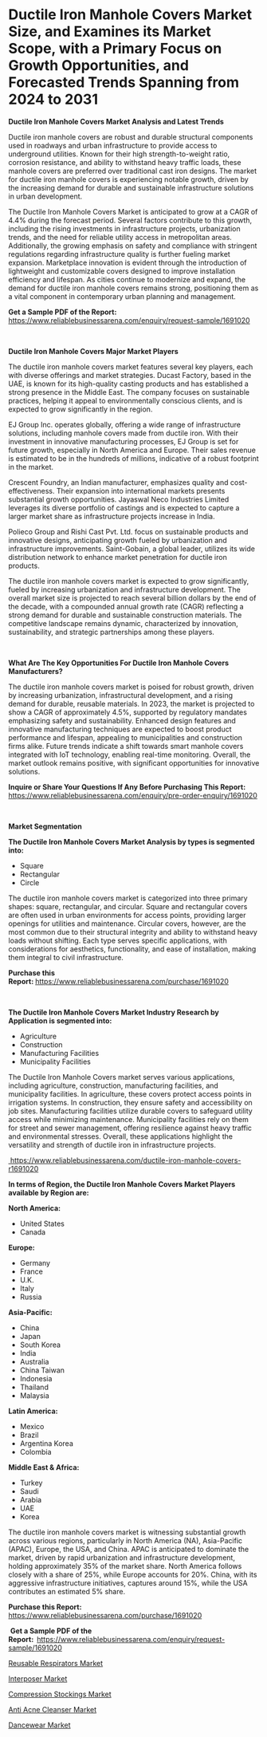 <p><h1>Ductile Iron Manhole Covers Market Size, and Examines its Market Scope, with a Primary Focus on Growth Opportunities, and Forecasted Trends Spanning from 2024 to 2031</h1></p><p><strong>Ductile Iron Manhole Covers Market Analysis and Latest Trends</strong></p>
<p><p>Ductile iron manhole covers are robust and durable structural components used in roadways and urban infrastructure to provide access to underground utilities. Known for their high strength-to-weight ratio, corrosion resistance, and ability to withstand heavy traffic loads, these manhole covers are preferred over traditional cast iron designs. The market for ductile iron manhole covers is experiencing notable growth, driven by the increasing demand for durable and sustainable infrastructure solutions in urban development.</p><p>The Ductile Iron Manhole Covers Market is anticipated to grow at a CAGR of 4.4% during the forecast period. Several factors contribute to this growth, including the rising investments in infrastructure projects, urbanization trends, and the need for reliable utility access in metropolitan areas. Additionally, the growing emphasis on safety and compliance with stringent regulations regarding infrastructure quality is further fueling market expansion. Marketplace innovation is evident through the introduction of lightweight and customizable covers designed to improve installation efficiency and lifespan. As cities continue to modernize and expand, the demand for ductile iron manhole covers remains strong, positioning them as a vital component in contemporary urban planning and management.</p></p>
<p><strong>Get a Sample PDF of the Report:&nbsp;</strong> <a href="https://www.reliablebusinessarena.com/enquiry/request-sample/1691020?utm_campaign=1552&utm_medium=2&utm_source=Github&utm_content=ia&utm_term=17102024&utm_id=ductile-iron-manhole-covers">https://www.reliablebusinessarena.com/enquiry/request-sample/1691020</a></p>
<p>&nbsp;</p>
<p><strong>Ductile Iron Manhole Covers Major Market Players</strong></p>
<p><p>The ductile iron manhole covers market features several key players, each with diverse offerings and market strategies. Ducast Factory, based in the UAE, is known for its high-quality casting products and has established a strong presence in the Middle East. The company focuses on sustainable practices, helping it appeal to environmentally conscious clients, and is expected to grow significantly in the region.</p><p>EJ Group Inc. operates globally, offering a wide range of infrastructure solutions, including manhole covers made from ductile iron. With their investment in innovative manufacturing processes, EJ Group is set for future growth, especially in North America and Europe. Their sales revenue is estimated to be in the hundreds of millions, indicative of a robust footprint in the market.</p><p>Crescent Foundry, an Indian manufacturer, emphasizes quality and cost-effectiveness. Their expansion into international markets presents substantial growth opportunities. Jayaswal Neco Industries Limited leverages its diverse portfolio of castings and is expected to capture a larger market share as infrastructure projects increase in India.</p><p>Polieco Group and Rishi Cast Pvt. Ltd. focus on sustainable products and innovative designs, anticipating growth fueled by urbanization and infrastructure improvements. Saint-Gobain, a global leader, utilizes its wide distribution network to enhance market penetration for ductile iron products.</p><p>The ductile iron manhole covers market is expected to grow significantly, fueled by increasing urbanization and infrastructure development. The overall market size is projected to reach several billion dollars by the end of the decade, with a compounded annual growth rate (CAGR) reflecting a strong demand for durable and sustainable construction materials. The competitive landscape remains dynamic, characterized by innovation, sustainability, and strategic partnerships among these players.</p></p>
<p>&nbsp;</p>
<p><strong>What Are The Key Opportunities For Ductile Iron Manhole Covers Manufacturers?</strong></p>
<p><p>The ductile iron manhole covers market is poised for robust growth, driven by increasing urbanization, infrastructural development, and a rising demand for durable, reusable materials. In 2023, the market is projected to show a CAGR of approximately 4.5%, supported by regulatory mandates emphasizing safety and sustainability. Enhanced design features and innovative manufacturing techniques are expected to boost product performance and lifespan, appealing to municipalities and construction firms alike. Future trends indicate a shift towards smart manhole covers integrated with IoT technology, enabling real-time monitoring. Overall, the market outlook remains positive, with significant opportunities for innovative solutions.</p></p>
<p><strong>Inquire or Share Your Questions If Any Before Purchasing This Report:</strong> <a href="https://www.reliablebusinessarena.com/enquiry/pre-order-enquiry/1691020?utm_campaign=1552&utm_medium=2&utm_source=Github&utm_content=ia&utm_term=17102024&utm_id=ductile-iron-manhole-covers">https://www.reliablebusinessarena.com/enquiry/pre-order-enquiry/1691020</a></p>
<p>&nbsp;</p>
<p><strong>Market Segmentation</strong></p>
<p><strong>The Ductile Iron Manhole Covers Market Analysis by types is segmented into:</strong></p>
<p><ul><li>Square</li><li>Rectangular</li><li>Circle</li></ul></p>
<p><p>The ductile iron manhole covers market is categorized into three primary shapes: square, rectangular, and circular. Square and rectangular covers are often used in urban environments for access points, providing larger openings for utilities and maintenance. Circular covers, however, are the most common due to their structural integrity and ability to withstand heavy loads without shifting. Each type serves specific applications, with considerations for aesthetics, functionality, and ease of installation, making them integral to civil infrastructure.</p></p>
<p><strong>Purchase this Report:&nbsp;</strong><a href="https://www.reliablebusinessarena.com/purchase/1691020?utm_campaign=1552&utm_medium=2&utm_source=Github&utm_content=ia&utm_term=17102024&utm_id=ductile-iron-manhole-covers">https://www.reliablebusinessarena.com/purchase/1691020</a></p>
<p>&nbsp;</p>
<p><strong>The Ductile Iron Manhole Covers Market Industry Research by Application is segmented into:</strong></p>
<p><ul><li>Agriculture</li><li>Construction</li><li>Manufacturing Facilities</li><li>Municipality Facilities</li></ul></p>
<p><p>The Ductile Iron Manhole Covers market serves various applications, including agriculture, construction, manufacturing facilities, and municipality facilities. In agriculture, these covers protect access points in irrigation systems. In construction, they ensure safety and accessibility on job sites. Manufacturing facilities utilize durable covers to safeguard utility access while minimizing maintenance. Municipality facilities rely on them for street and sewer management, offering resilience against heavy traffic and environmental stresses. Overall, these applications highlight the versatility and strength of ductile iron in infrastructure projects.</p></p>
<p><a href="https://www.reliablebusinessarena.com/ductile-iron-manhole-covers-r1691020?utm_campaign=1552&utm_medium=2&utm_source=Github&utm_content=ia&utm_term=17102024&utm_id=ductile-iron-manhole-covers">&nbsp;https://www.reliablebusinessarena.com/ductile-iron-manhole-covers-r1691020</a></p>
<p><strong>In terms of Region, the Ductile Iron Manhole Covers Market Players available by Region are:</strong></p>
<p>
    <p> <strong> North America: </strong>
        <ul>
            <li>United States</li>
            <li>Canada</li>
        </ul>
        </p> 
    <p> <strong> Europe: </strong>
        <ul>
            <li>Germany</li>
            <li>France</li>
            <li>U.K.</li>
            <li>Italy</li>
            <li>Russia</li>
        </ul>
        </p> 
    <p> <strong> Asia-Pacific: </strong>
        <ul>
            <li>China</li>
            <li>Japan</li>
            <li>South Korea</li>
            <li>India</li>
            <li>Australia</li>
            <li>China Taiwan</li>
            <li>Indonesia</li>
            <li>Thailand</li>
            <li>Malaysia</li>
        </ul>
        </p> 
    <p> <strong> Latin America: </strong>
        <ul>
            <li>Mexico</li>
            <li>Brazil</li>
            <li>Argentina Korea</li>
            <li>Colombia</li>
        </ul>
        </p> 
    <p> <strong> Middle East & Africa: </strong>
        <ul>
            <li>Turkey</li>
            <li>Saudi</li>
            <li>Arabia</li>
            <li>UAE</li>
            <li>Korea</li>
        </ul>
    </p>
    </p>
<p><p>The ductile iron manhole covers market is witnessing substantial growth across various regions, particularly in North America (NA), Asia-Pacific (APAC), Europe, the USA, and China. APAC is anticipated to dominate the market, driven by rapid urbanization and infrastructure development, holding approximately 35% of the market share. North America follows closely with a share of 25%, while Europe accounts for 20%. China, with its aggressive infrastructure initiatives, captures around 15%, while the USA contributes an estimated 5% share.</p></p>
<p><strong>Purchase this Report: </strong><a href="https://www.reliablebusinessarena.com/purchase/1691020?utm_campaign=1552&utm_medium=2&utm_source=Github&utm_content=ia&utm_term=17102024&utm_id=ductile-iron-manhole-covers">https://www.reliablebusinessarena.com/purchase/1691020</a></p>
<p>&nbsp;<strong>Get a Sample PDF of the Report:&nbsp;&nbsp;</strong><a href="https://www.reliablebusinessarena.com/enquiry/request-sample/1691020?utm_campaign=1552&utm_medium=2&utm_source=Github&utm_content=ia&utm_term=17102024&utm_id=ductile-iron-manhole-covers">https://www.reliablebusinessarena.com/enquiry/request-sample/1691020</a></p>
<p><strong></strong></p>
<p><p><a href="https://www.linkedin.com/pulse/strategic-roadmap-success-global-reusable-respirators-market-rhh4f?utm_campaign=1552&utm_medium=2&utm_source=Github&utm_content=ia&utm_term=17102024&utm_id=ductile-iron-manhole-covers">Reusable Respirators Market</a></p><p><a href="https://www.linkedin.com/pulse/emerging-opportunities-challenges-global-interposer-market-9cicf?utm_campaign=1552&utm_medium=2&utm_source=Github&utm_content=ia&utm_term=17102024&utm_id=ductile-iron-manhole-covers">Interposer Market</a></p><p><a href="https://www.linkedin.com/pulse/compression-stockings-market-revolution-size-share-emerging-fgeof?utm_campaign=1552&utm_medium=2&utm_source=Github&utm_content=ia&utm_term=17102024&utm_id=ductile-iron-manhole-covers">Compression Stockings Market</a></p><p><a href="https://www.linkedin.com/pulse/anti-acne-cleanser-market-overview-forecast-2024-2031-detailed-7h1ff?utm_campaign=1552&utm_medium=2&utm_source=Github&utm_content=ia&utm_term=17102024&utm_id=ductile-iron-manhole-covers">Anti Acne Cleanser Market</a></p><p><a href="https://www.linkedin.com/pulse/strategic-market-insights-navigating-global-dancewear-landscape-d26ff?utm_campaign=1552&utm_medium=2&utm_source=Github&utm_content=ia&utm_term=17102024&utm_id=ductile-iron-manhole-covers">Dancewear Market</a></p></p>